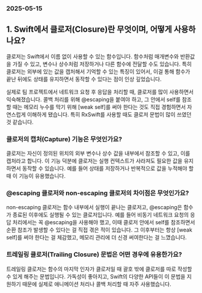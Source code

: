 ### 2025-05-15
## 1. Swift에서 클로저(Closure)란 무엇이며, 어떻게 사용하나요?
클로저는 Swift에서 이름 없이 사용할 수 있는 함수입니다.
함수처럼 매개변수와 반환값을 가질 수 있고, 변수나 상수처럼 저장하거나 다른 함수에 전달할 수도 있습니다.
특히 클로저는 외부에 있는 값을 캡처해서 기억할 수 있는 특징이 있어서,
이걸 통해 함수가 끝난 뒤에도 상태를 유지하면서 동작할 수 있다는 점이 인상 깊었습니다.

실제로 팀 프로젝트에서 네트워크 요청 후 응답을 처리할 때, 클로저를 많이 사용하면서 익숙해졌습니다.
콜백 처리를 위해 @escaping을 붙여야 하고, 그 안에서 self를 참조할 때는 메모리 누수를 막기 위해 [weak self]를 써야 한다는 것도 직접 경험하면서 자연스럽게 이해하게 됐습니다.
특히 RxSwift를 사용할 때도 클로저 문법이 많이 쓰였던 것 같습니다.

### 클로저의 캡처(Capture) 기능은 무엇인가요?
클로저는 자신이 정의된 위치의 외부 변수나 상수 값을 내부에서 참조할 수 있고, 이를 캡처라고 합니다.
이 기능 덕분에 클로저는 실행 컨텍스트가 사라져도 필요한 값을 유지하면서 동작할 수 있습니다.
예를 들어 상태를 저장하거나 반복적으로 값을 누적해야 할 때 이 기능이 유용했습니다.

### @escaping 클로저와 non-escaping 클로저의 차이점은 무엇인가요?
non-escaping 클로저는 함수 내부에서 실행이 끝나는 클로저고, @escaping은 함수가 종료된 이후에도 실행될 수 있는 클로저입니다.
예를 들어 비동기 네트워크 요청의 응답 처리에서는 꼭 @escaping을 사용해야 했고, 이때 클로저 안에서 self를 참조하면서 순환 참조가 발생할 수 있다는 걸 직접 겪은 적이 있습니다.
그 이후부터는 항상 [weak self]를 써야 한다는 걸 체감했고, 메모리 관리에 더 신경 써여한다는 걸 느꼈습니다.

### 트레일링 클로저(Trailing Closure) 문법은 어떤 경우에 유용한가요?
트레일링 클로저는 함수의 마지막 인자가 클로저일 때 괄호 밖에 클로저를 따로 작성할 수 있게 해주는 문법입니다.
가독성이 좋아지고, Swift의 다양한 API들이 이 문법을 지원하기 때문에 실제로 애니메이션 처리나 콜백 처리할 때 자주 사용했습니다.
